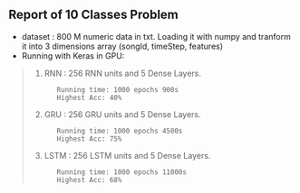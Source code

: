 ## Report of 10 Classes Problem


* dataset : 800 M numeric data in txt. Loading it with numpy and tranform it into 3 dimensions array (songId, timeStep, features)
* Running with Keras in GPU:
 
>1. RNN : 256 RNN units and 5 Dense Layers. 
>
>			Running time: 1000 epochs 900s
>			Highest Acc: 40%
>
>2. GRU : 256 GRU units and 5 Dense Layers. 
>
>			Running time: 1000 epochs 4500s
>			Highest Acc: 75%
>
>3. LSTM : 256 LSTM units and 5 Dense Layers. 
>
>			Running time: 1000 epochs 11000s
>			Highest Acc: 68%
>
>